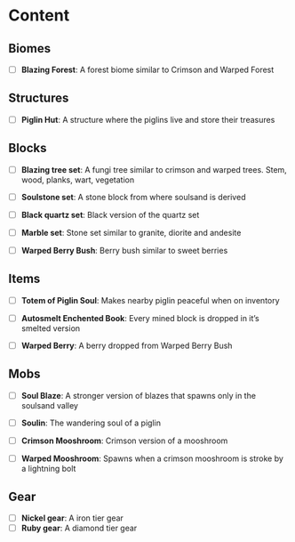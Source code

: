 # Content

## Biomes

- [ ]  **Blazing Forest**:
  A forest biome similar to Crimson and Warped Forest


## Structures

- [ ]  **Piglin Hut**:
  A structure where the piglins live and store their treasures


## Blocks

- [ ]  **Blazing tree set**:
  A fungi tree similar to crimson and warped trees.
  Stem, wood, planks, wart, vegetation
- [ ]  **Soulstone set**:
  A stone block from where soulsand is derived
- [ ]  **Black quartz set**:
  Black version of the quartz set
- [ ]  **Marble set**:
  Stone set similar to granite, diorite and andesite
- [ ]  **Warped Berry Bush**:
  Berry bush similar to sweet berries


## Items

- [ ]  **Totem of Piglin Soul**:
  Makes nearby piglin peaceful when on inventory
- [ ]  **Autosmelt Enchented Book**:
  Every mined block is dropped in it’s smelted version
- [ ]  **Warped Berry**:
  A berry dropped from Warped Berry Bush


## Mobs

- [ ]  **Soul Blaze**:
  A stronger version of blazes that spawns only in the soulsand valley
- [ ]  **Soulin**:
  The wandering soul of a piglin
- [ ]  **Crimson Mooshroom**:
  Crimson version of a mooshroom
- [ ]  **Warped Mooshroom**: 
Spawns when a crimson mooshroom is stroke by a lightning bolt


## Gear

- [ ]  **Nickel gear**:
  A iron tier gear
- [ ]  **Ruby gear**:
  A diamond tier gear
